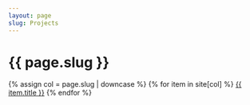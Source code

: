 ```yaml
---
layout: page
slug: Projects
---
```


<h1>{{ page.slug }}</h1>

{% assign col = page.slug | downcase %}
{% for item in site[col] %}
<a href="{{ item.url }}">{{ item.title }}</a>
{% endfor %}